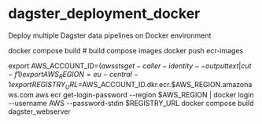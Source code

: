 # dagster_deployment_docker
Deploy multiple Dagster data pipelines on Docker environment 



docker compose build # build compose images
docker push ecr-images


export AWS_ACCOUNT_ID=$(aws sts get-caller-identity --output text | cut -f1)
export AWS_REGION=eu-central-1
export REGISTRY_URL=$AWS_ACCOUNT_ID.dkr.ecr.$AWS_REGION.amazonaws.com
aws ecr get-login-password --region $AWS_REGION | docker login --username AWS --password-stdin $REGISTRY_URL
docker compose build dagster_webserver
